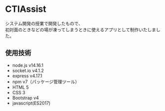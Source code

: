 # CTIAssist

システム開発の授業で開発したもので、<br>
初対面のときなどの場が凍ってしまうときに使えるアプリとして制作いたしました。

## 使用技術

- node.js v14.16.1
- socket.io v4.1.2
- express v4.17.1
- npm v7（パッケージ管理ツール）
- HTML 5
- CSS 3
- Bootstrap v4
- javascript(ES2017)
